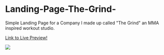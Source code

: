 # Landing-Page-The-Grind-
Simple Landing Page for a Company I made up called "The Grind" an MMA inspired workout studio. 

[Link to Live Preview!](https://raw.githack.com/JakeD57/Landing-Page-The-Grind-/master/index.html?fbclid=IwAR1UKhOvWXtDXhdva8cI60LejN-Acb6t4maRtCXnH3nHEOTXXjocSGfxFpQ)

<img src="https://i.ibb.co/6m15t0Y/landingpage.png">
